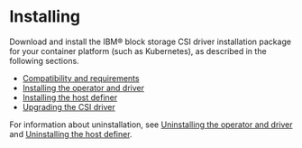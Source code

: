 # Installing

Download and install the IBM® block storage CSI driver installation package for your container platform (such as Kubernetes), as described in the following sections.

- [Compatibility and requirements](install_compatibility_requirements.md)
- [Installing the operator and driver](install_operator_driver.md)
- [Installing the host definer](install_hostdefiner.md)
- [Upgrading the CSI driver](upgrade.md)

For information about uninstallation, see [Uninstalling the operator and driver](uninstalling.md) and [Uninstalling the host definer](uninstalling_hostdefiner).


